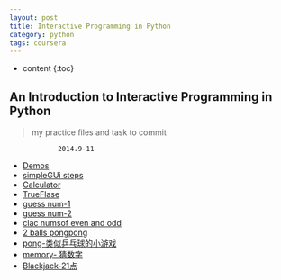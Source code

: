 ```yaml
---
layout: post
title: Interactive Programming in Python
category: python
tags: coursera
---
```



* content
{:toc}

## An Introduction to Interactive Programming in Python

<!-- more-->

>my practice files and task to commit
                
                2014.9-11

* [Demos](http://www.codeskulptor.org/demos.html#tabs-Hall-of-Fame)
* [simpleGUi steps](http://www.codeskulptor.org/#user38_tO5waWrDHP_0.py)
* [Calculator](http://www.codeskulptor.org/#examples-input_fields.py)
* [TrueFlase](http://www.codeskulptor.org/#user38_RaWTatNpzt_0.py)
* [guess num-1](www.codeskulptor.org/#user38_BQ2gVtBF7bfJtum.pys)
* [guess num-2](http://www.codeskulptor.org/#user38_RSUXgikPyJ_0.py)
* [clac numsof even and odd](http://www.codeskulptor.org/#user38_Jarh1oJhWE_0.py)
* [2 balls pongpong](http://www.codeskulptor.org/#user38_4g39CB4aEI_0.py)
* [pong-类似乒乓球的小游戏](http://www.codeskulptor.org/#user38_n5v98gWnB0_1.py)
* [memory- 猜数字](http://www.codeskulptor.org/#user38_qttYQTpBEi_0.py)
* [Blackjack-21点](http://www.codeskulptor.org/#user38_ECWQjSrxUC_0.py)
